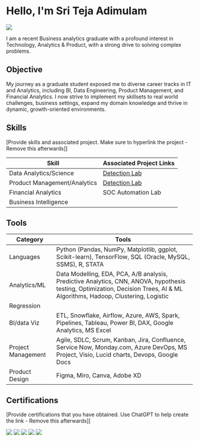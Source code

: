 # Hello, I'm Sri Teja Adimulam
<a href="https://www.linkedin.com/in/stejaadi/"><img src="https://img.shields.io/badge/-LinkedIn-0072b1?&style=for-the-badge&logo=linkedin&logoColor=white" /></a>

I am a recent Business analytics graduate with a profound interest in Technology, Analytics & Product, with a strong drive to solving complex problems.

## Objective
My journey as a graduate student exposed me to diverse career tracks in IT and Analytics, including BI, Data Engineering, Product Management, and Financial Analytics.
I now strive to implement my skillsets to real world challenges, business settings, expand my domain knowledge and thrive in dynamic, growth-oriented environments.

## Skills
[Provide skills and associated project. Make sure to hyperlink the project - Remove this afterwards]]

| Skill                                         | Associated Project Links        |
|-----------------------------------------------|----------------------------|
| Data Analytics/Science                        | <a href="https://google.com">Detection Lab</a>|
| Product Management/Analytics                  | <a href="https://google.com">Detection Lab</a>|
| Financial Analytics                           | SOC Automation Lab|
| Business Intelligence                         | 

## Tools
| Category            | Tools                             |
|---------------------|-----------------------------------|
| Languages         | Python (Pandas, NumPy, Matplotlib, ggplot, Scikit-learn), TensorFlow, SQL (Oracle, MySQL, SSMS), R, STATA         |
| Analytics/ML      | Data Modelling, EDA, PCA, A/B analysis, Predictive Analytics, CNN, ANOVA, hypothesis testing, Optimization, Decision Trees, AI & ML Algorithms, Hadoop, Clustering, Logistic 
                                         Regression      |
| BI/data Viz        | ETL, Snowflake, Airflow, Azure, AWS, Spark, Pipelines, Tableau, Power BI, DAX, Google Analytics, MS Excel      |
| Project Management        | Agile, SDLC, Scrum, Kanban, Jira, Confluence, Service Now, Monday.com, Azure DevOps, MS Project, Visio, Lucid charts, Devops, Google Docs      |
| Product Design     | Figma, Miro, Canva, Adobe XD        |


## Certifications
[Provide certifications that you have obtained. Use ChatGPT to help create the link - Remove this afterwards]]
<div>
<img src="https://img.shields.io/badge/-Security%2B-FF0000?&style=for-the-badge&logo=CompTIA&logoColor=white" />
<img src="https://img.shields.io/badge/-Network%2B-007ACC?&style=for-the-badge&logo=CompTIA&logoColor=white" />
<img src="https://img.shields.io/badge/-A%2B-4D4D4D?&style=for-the-badge&logo=CompTIA&logoColor=white" />
<img src="https://img.shields.io/badge/-CDSA-006400?&style=for-the-badge&logoColor=white" />
<img src="https://img.shields.io/badge/-CCD-000080?&style=for-the-badge&logoColor=white" />
</div>


